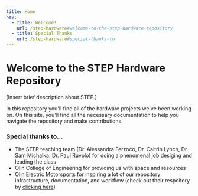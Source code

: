 ```yaml
---
title: Home
nav:
  - title: Welcome!
    url: /step-hardware#welcome-to-the-step-hardware-repository
  - title: Special Thanks
    url: /step-hardware#special-thanks-to
---
```


# Welcome to the STEP Hardware Repository
[Insert brief description about STEP.]

In this repository you'll find all of the hardware projects we've been working on. On this site, you'll find all the necessary documentation to help you navigate the repository and make contributions.

### Special thanks to...
* The STEP teaching team (Dr. Alessandra Ferzoco, Dr. Caitrin Lynch, Dr. Sam Michalka, Dr. Paul Ruvolo) for doing a phenomenal job desiging and leading the class
* Olin College of Engineering for providing us with space and resources
* [Olin Electric Motorsports](https://www.olinelectricmotorsports.com/) for inspiring a lot of our repository infrastructure, documentation, and workflow (check out their respoitory by [clicking here](https://github.com/olin-electric-motorsports/olin-electric-motorsports))
